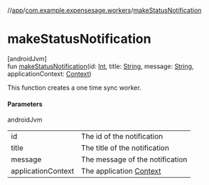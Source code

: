 //[app](../../index.md)/[com.example.expensesage.workers](index.md)/[makeStatusNotification](make-status-notification.md)

# makeStatusNotification

[androidJvm]\
fun [makeStatusNotification](make-status-notification.md)(id: [Int](https://kotlinlang.org/api/latest/jvm/stdlib/kotlin/-int/index.html), title: [String](https://kotlinlang.org/api/latest/jvm/stdlib/kotlin/-string/index.html), message: [String](https://kotlinlang.org/api/latest/jvm/stdlib/kotlin/-string/index.html), applicationContext: [Context](https://developer.android.com/reference/kotlin/android/content/Context.html))

This function creates a one time sync worker.

#### Parameters

androidJvm

| | |
|---|---|
| id | The id of the notification |
| title | The title of the notification |
| message | The message of the notification |
| applicationContext | The application [Context](https://developer.android.com/reference/kotlin/android/content/Context.html) |
